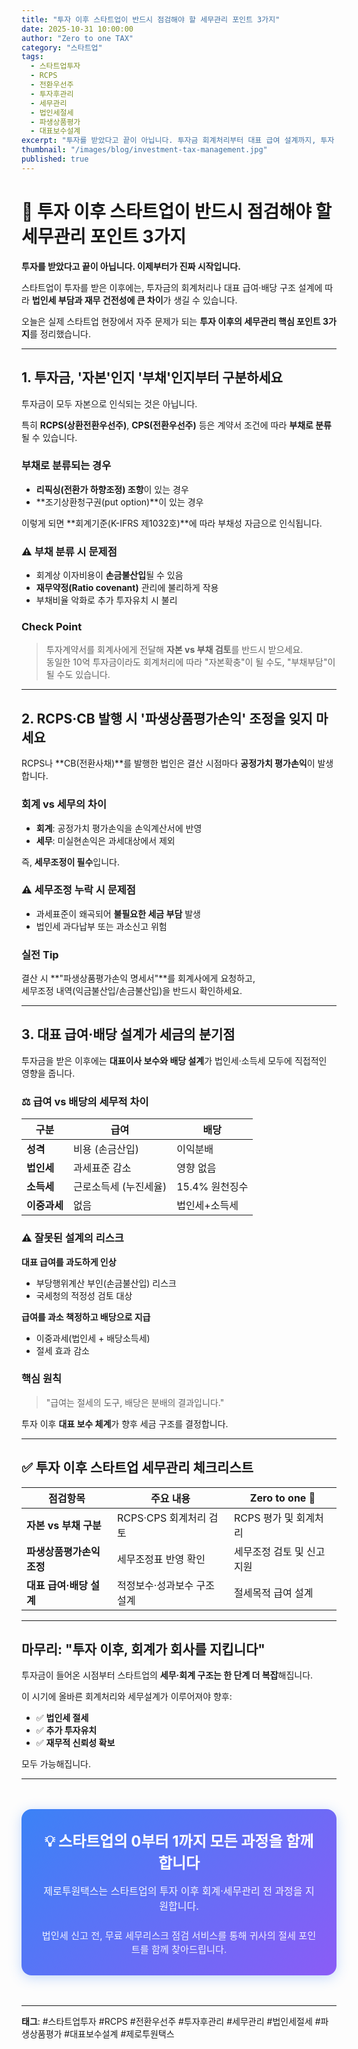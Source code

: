 ```yaml
---
title: "투자 이후 스타트업이 반드시 점검해야 할 세무관리 포인트 3가지"
date: 2025-10-31 10:00:00
author: "Zero to one TAX"
category: "스타트업"
tags:
  - 스타트업투자
  - RCPS
  - 전환우선주
  - 투자후관리
  - 세무관리
  - 법인세절세
  - 파생상품평가
  - 대표보수설계
excerpt: "투자를 받았다고 끝이 아닙니다. 투자금 회계처리부터 대표 급여 설계까지, 투자 이후 세무관리 핵심 포인트를 실전 중심으로 정리합니다."
thumbnail: "/images/blog/investment-tax-management.jpg"
published: true
---
```


# 🚀 투자 이후 스타트업이 반드시 점검해야 할 세무관리 포인트 3가지

**투자를 받았다고 끝이 아닙니다. 이제부터가 진짜 시작입니다.**

스타트업이 투자를 받은 이후에는, 투자금의 회계처리나 대표 급여·배당 구조 설계에 따라 **법인세 부담과 재무 건전성에 큰 차이**가 생길 수 있습니다.

오늘은 실제 스타트업 현장에서 자주 문제가 되는 **투자 이후의 세무관리 핵심 포인트 3가지**를 정리했습니다.

---

## 1. 투자금, '자본'인지 '부채'인지부터 구분하세요

투자금이 모두 자본으로 인식되는 것은 아닙니다.

특히 **RCPS(상환전환우선주)**, **CPS(전환우선주)** 등은 계약서 조건에 따라 **부채로 분류**될 수 있습니다.

### 부채로 분류되는 경우

* **리픽싱(전환가 하향조정) 조항**이 있는 경우
* **조기상환청구권(put option)**이 있는 경우

이렇게 되면 **회계기준(K-IFRS 제1032호)**에 따라 부채성 자금으로 인식됩니다.

### ⚠️ 부채 분류 시 문제점

* 회계상 이자비용이 **손금불산입**될 수 있음
* **재무약정(Ratio covenant)** 관리에 불리하게 작용
* 부채비율 악화로 추가 투자유치 시 불리

### Check Point

> 투자계약서를 회계사에게 전달해 **자본 vs 부채 검토**를 반드시 받으세요.  
> 동일한 10억 투자금이라도 회계처리에 따라 "자본확충"이 될 수도, "부채부담"이 될 수도 있습니다.

---

## 2️. RCPS·CB 발행 시 '파생상품평가손익' 조정을 잊지 마세요

RCPS나 **CB(전환사채)**를 발행한 법인은 결산 시점마다 **공정가치 평가손익**이 발생합니다.

### 회계 vs 세무의 차이

* **회계**: 공정가치 평가손익을 손익계산서에 반영
* **세무**: 미실현손익은 과세대상에서 제외

즉, **세무조정이 필수**입니다.

### ⚠️ 세무조정 누락 시 문제점

* 과세표준이 왜곡되어 **불필요한 세금 부담** 발생
* 법인세 과다납부 또는 과소신고 위험

### 실전 Tip

결산 시 **"파생상품평가손익 명세서"**를 회계사에게 요청하고,  
세무조정 내역(익금불산입/손금불산입)을 반드시 확인하세요.

---

## 3️. 대표 급여·배당 설계가 세금의 분기점

투자금을 받은 이후에는 **대표이사 보수와 배당 설계**가 법인세·소득세 모두에 직접적인 영향을 줍니다.

### ⚖️ 급여 vs 배당의 세무적 차이

| 구분 | 급여 | 배당 |
|------|------|------|
| **성격** | 비용 (손금산입) | 이익분배 |
| **법인세** | 과세표준 감소 | 영향 없음 |
| **소득세** | 근로소득세 (누진세율) | 15.4% 원천징수 |
| **이중과세** | 없음 | 법인세+소득세 |

### ⚠️ 잘못된 설계의 리스크

**대표 급여를 과도하게 인상**
* 부당행위계산 부인(손금불산입) 리스크
* 국세청의 적정성 검토 대상

**급여를 과소 책정하고 배당으로 지급**
* 이중과세(법인세 + 배당소득세)
* 절세 효과 감소

### 핵심 원칙

> "급여는 절세의 도구, 배당은 분배의 결과입니다."

투자 이후 **대표 보수 체계**가 향후 세금 구조를 결정합니다.

---

## ✅ 투자 이후 스타트업 세무관리 체크리스트

| 점검항목            | 주요 내용            | Zero to one 🚀 |
| --------------- | ---------------- | --- |
| **자본 vs 부채 구분** | RCPS·CPS 회계처리 검토 | RCPS 평가 및 회계처리 |
| **파생상품평가손익 조정** | 세무조정표 반영 확인      | 세무조정 검토 및 신고 지원 |
| **대표 급여·배당 설계** | 적정보수·성과보수 구조 설계  | 절세목적 급여 설계 |

---

## 마무리: "투자 이후, 회계가 회사를 지킵니다"

투자금이 들어온 시점부터 스타트업의 **세무·회계 구조는 한 단계 더 복잡**해집니다.

이 시기에 올바른 회계처리와 세무설계가 이루어져야 향후:

* ✅ **법인세 절세**
* ✅ **추가 투자유치**
* ✅ **재무적 신뢰성 확보**

모두 가능해집니다.

---

<div style="background: linear-gradient(135deg, #3B82F6, #8B5CF6); color: white; padding: 2rem; border-radius: 1rem; text-align: center; margin: 3rem 0; box-shadow: 0 4px 20px rgba(59, 130, 246, 0.3);">
  <h3 style="margin: 0 0 1rem 0; font-size: 1.5rem; font-weight: 700;">💡 스타트업의 0부터 1까지 모든 과정을 함께합니다</h3>
  <p style="margin: 0 0 1.5rem 0; font-size: 1rem; opacity: 0.95;">제로투원택스는 스타트업의 투자 이후 회계·세무관리 전 과정을 지원합니다.</p>
  <p style="margin: 0; font-size: 0.95rem; opacity: 0.9;">법인세 신고 전, 무료 세무리스크 점검 서비스를 통해 귀사의 절세 포인트를 함께 찾아드립니다.</p>
</div>

---

**태그**: #스타트업투자 #RCPS #전환우선주 #투자후관리 #세무관리 #법인세절세 #파생상품평가 #대표보수설계 #제로투원택스
